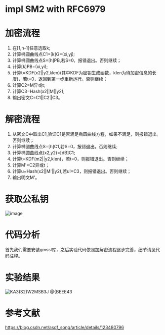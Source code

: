 # impl SM2 with RFC6979
# 加密流程
1. 在[1,n-1]任意选取k;
2. 计算椭圆曲线点C1=[k]G=(xi,yj);
3. 计算椭圆曲线点S=[h]PB,若S=0，报错退出。否则继续；
4. 计算[k]PB=(xi,yi);
5. 计算t=KDF(x2||y2,klen)(其中KDF为密钥生成函数，klen为待加密信息的长度)，若t=0，返回到第一步重新运行。否则继续；
6. 计算C2=M异或t;
7. 计算C3=Hash(x2||M||y2);
8. 输出密文C=C1||C2||C3。

# 解密流程
1. 从密文C中取出C1,验证C1是否满足椭圆曲线方程，如果不满足，则报错退出。否则继续；
2. 计算椭圆曲线点S=[h]C1,若S=0，报错退出。否则继续;
3. 计算椭圆曲线点(x2,y2)=[dB]C1;
4. 计算t=KDF(m2||y2,klen)，若t=0，则报错退出。否则继续；
5. 计算M'=C2异或t；
6. 计算u=Hash(x2||M'||y2),若u!=C3，则报错退出。否则继续；
7. 输出明文M'。

# 获取公私钥

![image](https://user-images.githubusercontent.com/71619888/181879727-2f0846d1-cbf0-4da9-bbed-f9bf165afca1.png)

# 代码分析

首先我们需要安装gmssl库，之后实验代码依照加解密流程逐步完善，细节请见代码注释。

# 实验结果

![KA3)S2)W2MSB3J @{BEEE43](https://user-images.githubusercontent.com/71619888/181902975-6feb5b6a-4fe4-49c6-baa2-f33d559dfc2f.png)

# 参考文献
https://blog.csdn.net/asdf_song/article/details/123480796
